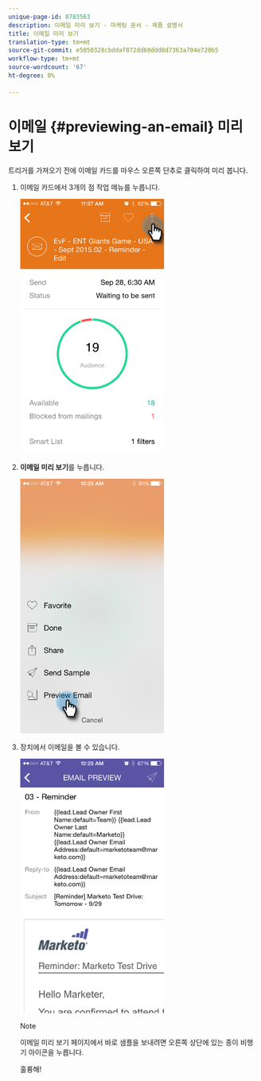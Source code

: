 ```yaml
---
unique-page-id: 8783563
description: 이메일 미리 보기 - 마케팅 문서 - 제품 설명서
title: 이메일 미리 보기
translation-type: tm+mt
source-git-commit: e5050328cbddaf072dd60ddd8d7363a704e720b5
workflow-type: tm+mt
source-wordcount: '67'
ht-degree: 0%

---
```



# 이메일 {#previewing-an-email} 미리 보기

트리거를 가져오기 전에 이메일 카드를 마우스 오른쪽 단추로 클릭하여 미리 봅니다.

1. 이메일 카드에서 3개의 점 작업 메뉴를 누릅니다.

   ![](assets/image2015-9-25-11-3a30-3a52.png)

1. **이메일 미리 보기**&#x200B;를 누릅니다.

   ![](assets/image2015-7-14-16-3a42-3a21.png)

1. 장치에서 이메일을 볼 수 있습니다.

   ![](assets/image2015-9-25-11-3a23-3a42.png)

   >[!NOTE]
   >
   >이메일 미리 보기 페이지에서 바로 샘플을 보내려면 오른쪽 상단에 있는 종이 비행기 아이콘을 누릅니다.

   훌륭해!
